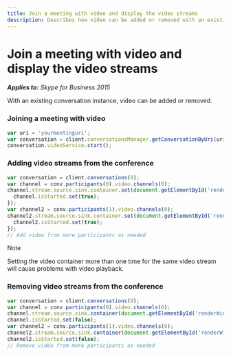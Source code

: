 ```yaml
---
title: Join a meeting with video and display the video streams
description: Describes how video can be added or removed with an existing conversation instance and provides code examples.
---
```

# Join a meeting with video and display the video streams


 _**Applies to:** Skype for Business 2015_

With an existing conversation instance, video can be added or removed.


### Joining a meeting with video


 
  ```js
  var uri = 'yourmeetinguri';
var conversation = client.conversationsManager.getConversationByUri(uri);
conversation.videoService.start();

  ```


### Adding video streams from the conference


 
  ```js
  var conversation = client.conversations(0);
var channel = conv.participants(0).video.channels(0);
channel.stream.source.sink.container.set(document.getElementById('renderWindow')).then(function () {
    channel.isStarted.set(true);
});
var channel2 = conv.participants(1).video.channels(0);
channel2.stream.source.sink.container.set(document.getElementById('renderWindow2')).then(function () {
    channel2.isStarted.set(true);
});
// Add video from more participants as needed

  ```


> [!NOTE] 
> Setting the video container more than one time for the same video stream will cause problems with video playback.
    

### Removing video streams from the conference


 
  ```js
  var conversation = client.conversations(0);
var channel = conv.participants(0).video.channels(0);
channel.stream.source.sink.container(document.getElementById('renderWindow'));
channel.isStarted.set(false);
var channel2 = conv.participants(1).video.channels(0);
channel2.stream.source.sink.container(document.getElementById('renderWindow2'));
channel2.isStarted.set(false);
// Remove video from more participants as needed

  ```

